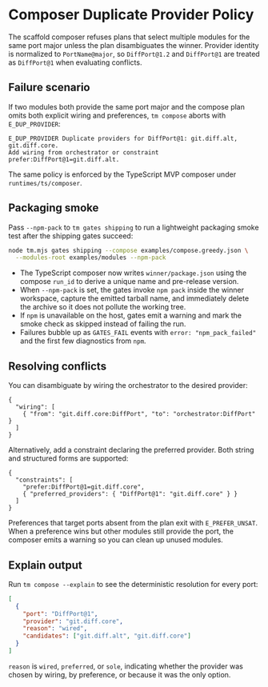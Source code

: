 # Composer Duplicate Provider Policy

The scaffold composer refuses plans that select multiple modules for the same
port major unless the plan disambiguates the winner. Provider identity is
normalized to `PortName@major`, so `DiffPort@1.2` and `DiffPort@1` are treated as
`DiffPort@1` when evaluating conflicts.

## Failure scenario

If two modules both provide the same port major and the compose plan omits both
explicit wiring and preferences, `tm compose` aborts with `E_DUP_PROVIDER`:

```
E_DUP_PROVIDER Duplicate providers for DiffPort@1: git.diff.alt, git.diff.core.
Add wiring from orchestrator or constraint prefer:DiffPort@1=git.diff.alt.
```

The same policy is enforced by the TypeScript MVP composer under
`runtimes/ts/composer`.

## Packaging smoke

Pass `--npm-pack` to `tm gates shipping` to run a lightweight packaging smoke
test after the shipping gates succeed:

```bash
node tm.mjs gates shipping --compose examples/compose.greedy.json \
  --modules-root examples/modules --npm-pack
```

- The TypeScript composer now writes `winner/package.json` using the compose
  `run_id` to derive a unique name and pre-release version.
- When `--npm-pack` is set, the gates invoke `npm pack` inside the winner
  workspace, capture the emitted tarball name, and immediately delete the
  archive so it does not pollute the working tree.
- If `npm` is unavailable on the host, gates emit a warning and mark the smoke
  check as skipped instead of failing the run.
- Failures bubble up as `GATES_FAIL` events with `error: "npm_pack_failed"` and
  the first few diagnostics from `npm`.

## Resolving conflicts

You can disambiguate by wiring the orchestrator to the desired provider:

```jsonc
{
  "wiring": [
    { "from": "git.diff.core:DiffPort", "to": "orchestrator:DiffPort" }
  ]
}
```

Alternatively, add a constraint declaring the preferred provider. Both string
and structured forms are supported:

```jsonc
{
  "constraints": [
    "prefer:DiffPort@1=git.diff.core",
    { "preferred_providers": { "DiffPort@1": "git.diff.core" } }
  ]
}
```

Preferences that target ports absent from the plan exit with `E_PREFER_UNSAT`.
When a preference wins but other modules still provide the port, the composer
emits a warning so you can clean up unused modules.

## Explain output

Run `tm compose --explain` to see the deterministic resolution for every port:

```json
[
  {
    "port": "DiffPort@1",
    "provider": "git.diff.core",
    "reason": "wired",
    "candidates": ["git.diff.alt", "git.diff.core"]
  }
]
```

`reason` is `wired`, `preferred`, or `sole`, indicating whether the provider was
chosen by wiring, by preference, or because it was the only option.
